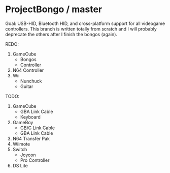 # ProjectBongo / master
Goal: USB-HID, Bluetooth HID, and cross-platform support for all videogame controllers. This branch is written totally from scratch and I will probably deprecate the others after I finish the bongos (again).

REDO:
1. GameCube
    * Bongos
    * Controller
2. N64 Controller
3. Wii
    * Nunchuck
    * Guitar

TODO:
1. GameCube
    * GBA Link Cable
    * Keyboard
1. GameBoy
    * GB/C Link Cable
    * GBA Link Cable
2. N64 Transfer Pak
2. Wiimote
3. Switch
    * Joycon
    * Pro Controller
4. DS Lite
